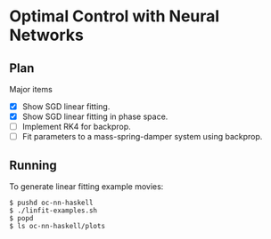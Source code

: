 # Optimal Control with Neural Networks

## Plan

Major items
- [x] Show SGD linear fitting.
- [x] Show SGD linear fitting in phase space.
- [ ] Implement RK4 for backprop.
- [ ] Fit parameters to a mass-spring-damper system using backprop.

## Running

To generate linear fitting example movies:

```
$ pushd oc-nn-haskell
$ ./linfit-examples.sh
$ popd
$ ls oc-nn-haskell/plots
```